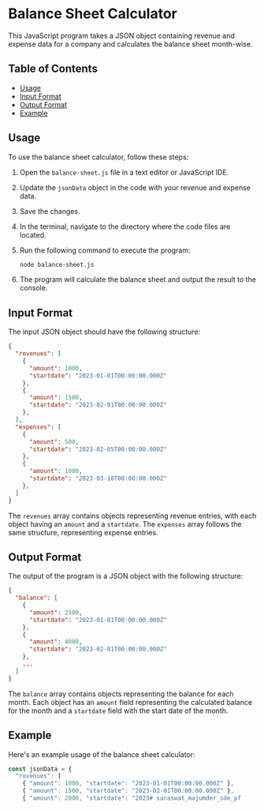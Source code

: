 # Balance Sheet Calculator

This JavaScript program takes a JSON object containing revenue and expense data for a company and calculates the balance sheet month-wise.

## Table of Contents

- [Usage](#usage)
- [Input Format](#input-format)
- [Output Format](#output-format)
- [Example](#example)

## Usage

To use the balance sheet calculator, follow these steps:

1. Open the `balance-sheet.js` file in a text editor or JavaScript IDE.
2. Update the `jsonData` object in the code with your revenue and expense data.
3. Save the changes.
4. In the terminal, navigate to the directory where the code files are located.
5. Run the following command to execute the program:

   ```bash
   node balance-sheet.js
   ```

6. The program will calculate the balance sheet and output the result to the console.

## Input Format

The input JSON object should have the following structure:

```json
{
  "revenues": [
    {
      "amount": 1000,
      "startdate": "2023-01-01T00:00:00.000Z"
    },
    {
      "amount": 1500,
      "startdate": "2023-02-01T00:00:00.000Z"
    },
  ],
  "expenses": [
    {
      "amount": 500,
      "startdate": "2023-02-05T00:00:00.000Z"
    },
    {
      "amount": 1000,
      "startdate": "2023-03-10T00:00:00.000Z"
    },
  ]
}
```

The `revenues` array contains objects representing revenue entries, with each object having an `amount` and a `startdate`. The `expenses` array follows the same structure, representing expense entries.

## Output Format

The output of the program is a JSON object with the following structure:

```json
{
  "balance": [
    {
      "amount": 2500,
      "startdate": "2023-01-01T00:00:00.000Z"
    },
    {
      "amount": 4000,
      "startdate": "2023-02-01T00:00:00.000Z"
    },
    ...
  ]
}
```

The `balance` array contains objects representing the balance for each month. Each object has an `amount` field representing the calculated balance for the month and a `startdate` field with the start date of the month.

## Example

Here's an example usage of the balance sheet calculator:

```javascript
const jsonData = {
  "revenues": [
    { "amount": 1000, "startdate": "2023-01-01T00:00:00.000Z" },
    { "amount": 1500, "startdate": "2023-02-01T00:00:00.000Z" },
    { "amount": 2000, "startdate": "2023# saraswat_majumder_sde_pf
